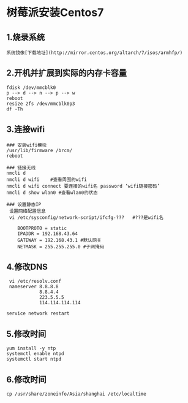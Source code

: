 # 树莓派安装Centos7

## 1.烧录系统
    系统镜像[下载地址](http://mirror.centos.org/altarch/7/isos/armhfp/)


## 2.开机并扩展到实际的内存卡容量
    fdisk /dev/mmcblk0
    p --> d --> n --> p --> w
    reboot
    resize 2fs /dev/mmcblk0p3
    df -Th

## 3.连接wifi
    ### 安装wifi模块
    /usr/lib/firmware /brcm/
    reboot

    ### 链接无线
    nmcli d
    nmcli d wifi    #查看周围的wifi
    nmcli d wifi connect 要连接的wifi名 password ‘wifi链接密码’
    nmcli d show wlan0 #查看wlan0的状态

    ### 设置静态IP
     设置网络配置信息
     vi /etc/sysconfig/network-script/ifcfg-???   #???是wifi名

        BOOTPROTO = static
        IPADDR = 192.168.43.64
        GATEWAY = 192.168.43.1 #默认网关
        NETMASK = 255.255.255.0 #子网掩码

## 4.修改DNS
     vi /etc/resolv.conf
     nameserver 8.8.8.8
                8.8.4.4
                223.5.5.5
                114.114.114.114

    service network restart

## 5.修改时间
    yum install -y ntp
    systemctl enable ntpd
    systemctl start ntpd

## 6.修改时间
    cp /usr/share/zoneinfo/Asia/shanghai /etc/localtime